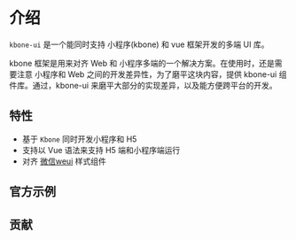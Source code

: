 # 介绍

`kbone-ui` 是一个能同时支持 小程序(kbone) 和 vue 框架开发的多端 UI 库。

kbone 框架是用来对齐 Web 和 小程序多端的一个解决方案。在使用时，还是需要注意 小程序和 Web 之间的开发差异性，为了磨平这块内容，提供 kbone-ui 组件库。通过，kbone-ui 来磨平大部分的实现差异，以及能方便跨平台的开发。

## 特性

* 基于 `Kbone` 同时开发小程序和 H5
* 支持以 Vue 语法来支持 H5 端和小程序端运行
* 对齐 [微信weui](https://weui.io) 样式组件


## 官方示例

## 贡献

